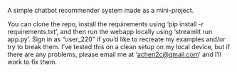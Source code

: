 A simple chatbot recommender system made as a mini-project. 

You can clone the repo, install the requirements using ‘pip install -r requirements.txt’, and then run the webapp locally using ‘streamlit run app.py’. Sign in as “user_220” if you’d like to recreate my examples and/or try to break them. I’ve tested this on a clean setup on my local device, but if there are any problems, please email me at ‘achen2c@gmail.com’ and I’ll work to fix them.
